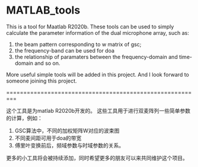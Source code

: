 # MATLAB_tools
This is a tool for Maatlab R2020b.
These tools can be used to simply calculate the parameter information of the dual microphone array, such as: 
1. the beam pattern corresponding to w matrix of gsc;
2. the frequency-band can be used for doa
3. the relationship of paramaters between the frequency-domain and time-domain
and so on.

More useful simple tools will be added in this project.
And I look forward to someone joining this project.

=========================================================

这个工具是为matlab R2020b开发的。
这些工具用于进行双麦阵列一些简单参数的计算，例如：
1. GSC算法中，不同的加权矩阵W对应的波束图
2. 不同麦间距可用于doa的带宽
3. 傅里叶变换前后，频域参数与时域参数的关系。

更多的小工具将会被持续添加，同时希望更多的朋友可以来共同维护这个项目。
